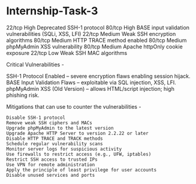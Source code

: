 # Internship-Task-3

22/tcp	High	Deprecated SSH-1 protocol
80/tcp	High	BASE input validation vulnerabilities (SQLi, XSS, LFI)
22/tcp	Medium	Weak SSH encryption algorithms
80/tcp	Medium	HTTP TRACE method enabled
80/tcp	Medium	phpMyAdmin XSS vulnerability
80/tcp	Medium	Apache httpOnly cookie exposure
22/tcp	Low	Weak SSH MAC algorithms

Critical Vulnerabilities - 


SSH-1 Protocol Enabled – severe encryption flaws enabling session hijack.
BASE Input Validation Flaws – exploitable via SQL injection, XSS, LFI.
phpMyAdmin XSS (Old Version) – allows HTML/script injection; high phishing risk.

Mitigations that can use to counter the vulnerabilities - 


    Disable SSH-1 protocol
    Remove weak SSH ciphers and MACs
    Upgrade phpMyAdmin to the latest version
    Upgrade Apache HTTP Server to version 2.2.22 or later
    Disable HTTP TRACE and TRACK methods
    Schedule regular vulnerability scans
    Monitor server logs for suspicious activity
    Use firewalls to restrict access (e.g., UFW, iptables)
    Restrict SSH access to trusted IPs
    Use VPN for remote administration
    Apply the principle of least privilege for user accounts
    Disable unused services and ports

